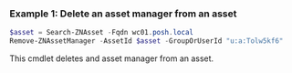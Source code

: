 ### Example 1: Delete an asset manager from an asset
```powershell
$asset = Search-ZNAsset -Fqdn wc01.posh.local
Remove-ZNAssetManager -AssetId $asset -GroupOrUserId "u:a:Tolw5kf6"

```

This cmdlet deletes and asset manager from an asset.
